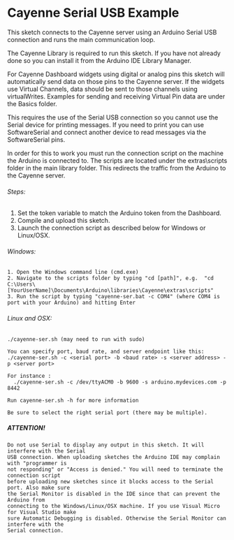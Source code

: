 # Cayenne Serial USB Example

This sketch connects to the Cayenne server using an Arduino Serial USB connection
and runs the main communication loop.

The Cayenne Library is required to run this sketch. If you have not already done so you can install it from the Arduino IDE Library Manager.

For Cayenne Dashboard widgets using digital or analog pins this sketch will automatically
send data on those pins to the Cayenne server. If the widgets use Virtual Channels, data
should be sent to those channels using virtualWrites. Examples for sending and receiving
Virtual Pin data are under the Basics folder.

This requires the use of the Serial USB connection so you cannot use the Serial device for
printing messages. If you need to print you can use SoftwareSerial and connect another device
to read messages via the SoftwareSerial pins.

In order for this to work you must run the connection script on the machine the Arduino is connected to.
The scripts are located under the extras\scripts folder in the main library folder. This redirects the traffic
from the Arduino to the Cayenne server.

###### Steps:
1. Set the token variable to match the Arduino token from the Dashboard.
2. Compile and upload this sketch.
3. Launch the connection script as described below for Windows or Linux/OSX.

###### Windows:
	1. Open the Windows command line (cmd.exe)
	2. Navigate to the scripts folder by typing "cd [path]", e.g.  "cd C:\Users\[YourUserName]\Documents\Arduino\libraries\Cayenne\extras\scripts"
	3. Run the script by typing "cayenne-ser.bat -c COM4" (where COM4 is port with your Arduino) and hitting Enter

###### Linux and OSX:
    ./cayenne-ser.sh (may need to run with sudo)
    
    You can specify port, baud rate, and server endpoint like this:
    ./cayenne-ser.sh -c <serial port> -b <baud rate> -s <server address> -p <server port>

    For instance :
      ./cayenne-ser.sh -c /dev/ttyACM0 -b 9600 -s arduino.mydevices.com -p 8442

    Run cayenne-ser.sh -h for more information

    Be sure to select the right serial port (there may be multiple).

##### ATTENTION!
	Do not use Serial to display any output in this sketch. It will interfere with the Serial
	USB connection. When uploading sketches the Arduino IDE may complain with "programmer is
	not responding" or "Access is denied." You will need to terminate the connection script
	before uploading new sketches since it blocks access to the Serial port. Also make sure 
	the Serial Monitor is disabled in the IDE since that can prevent the Arduino from 
	connecting to the Windows/Linux/OSX machine. If you use Visual Micro for Visual Studio make
	sure Automatic Debugging is disabled. Otherwise the Serial Monitor can interfere with the
	Serial connection.
